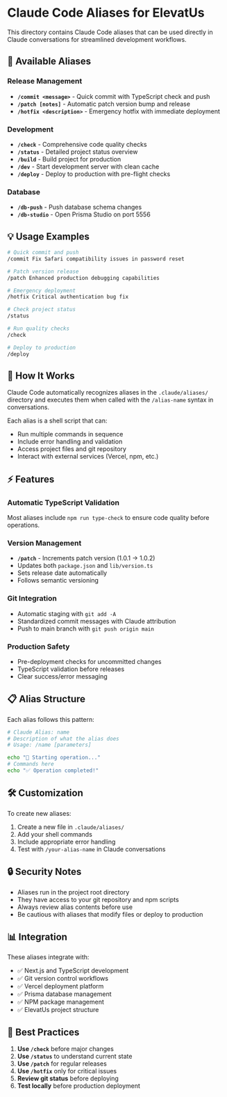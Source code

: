 # Claude Code Aliases for ElevatUs

This directory contains Claude Code aliases that can be used directly in Claude conversations for streamlined development workflows.

## 🚀 Available Aliases

### Release Management
- **`/commit <message>`** - Quick commit with TypeScript check and push
- **`/patch [notes]`** - Automatic patch version bump and release  
- **`/hotfix <description>`** - Emergency hotfix with immediate deployment

### Development
- **`/check`** - Comprehensive code quality checks
- **`/status`** - Detailed project status overview
- **`/build`** - Build project for production
- **`/dev`** - Start development server with clean cache
- **`/deploy`** - Deploy to production with pre-flight checks

### Database
- **`/db-push`** - Push database schema changes
- **`/db-studio`** - Open Prisma Studio on port 5556

## 💡 Usage Examples

```bash
# Quick commit and push
/commit Fix Safari compatibility issues in password reset

# Patch version release  
/patch Enhanced production debugging capabilities

# Emergency deployment
/hotfix Critical authentication bug fix

# Check project status
/status

# Run quality checks
/check

# Deploy to production
/deploy
```

## 🔧 How It Works

Claude Code automatically recognizes aliases in the `.claude/aliases/` directory and executes them when called with the `/alias-name` syntax in conversations.

Each alias is a shell script that can:
- Run multiple commands in sequence
- Include error handling and validation
- Access project files and git repository
- Interact with external services (Vercel, npm, etc.)

## ⚡ Features

### Automatic TypeScript Validation
Most aliases include `npm run type-check` to ensure code quality before operations.

### Version Management
- **`/patch`** - Increments patch version (1.0.1 → 1.0.2)
- Updates both `package.json` and `lib/version.ts`
- Sets release date automatically
- Follows semantic versioning

### Git Integration
- Automatic staging with `git add -A`
- Standardized commit messages with Claude attribution
- Push to main branch with `git push origin main`

### Production Safety
- Pre-deployment checks for uncommitted changes
- TypeScript validation before releases
- Clear success/error messaging

## 📋 Alias Structure

Each alias follows this pattern:
```bash
# Claude Alias: name
# Description of what the alias does
# Usage: /name [parameters]

echo "🚀 Starting operation..."
# Commands here
echo "✅ Operation completed!"
```

## 🛠️ Customization

To create new aliases:

1. Create a new file in `.claude/aliases/`
2. Add your shell commands
3. Include appropriate error handling
4. Test with `/your-alias-name` in Claude conversations

## 🔒 Security Notes

- Aliases run in the project root directory
- They have access to your git repository and npm scripts
- Always review alias contents before use
- Be cautious with aliases that modify files or deploy to production

## 📊 Integration

These aliases integrate with:
- ✅ Next.js and TypeScript development
- ✅ Git version control workflows  
- ✅ Vercel deployment platform
- ✅ Prisma database management
- ✅ NPM package management
- ✅ ElevatUs project structure

## 🎯 Best Practices

1. **Use `/check`** before major changes
2. **Use `/status`** to understand current state
3. **Use `/patch`** for regular releases
4. **Use `/hotfix`** only for critical issues
5. **Review git status** before deploying
6. **Test locally** before production deployment